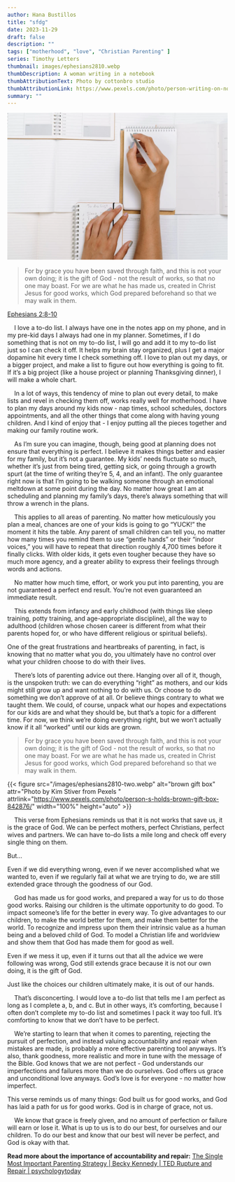 ```yaml
---
author: Hana Bustillos
title: "sfdg"
date: 2023-11-29
draft: false
description: ""
tags: ["motherhood", "love", "Christian Parenting" ]
series: Timothy Letters
thumbnail: images/ephesians2810.webp
thumbDescription: A woman writing in a notebook
thumbAttributionText: Photo by cottonbro studio
thumbAttributionLink: https://www.pexels.com/photo/person-writing-on-notebooks-5191391/
summary: ""
---
```

![asd](public/images/ephesians2810.webp)


> For by grace you have been saved through faith, and this is not your own doing; it is the gift of God - not the result of works, so that no one may boast.  For we are what he has made us, created in Christ Jesus for good works, which God prepared beforehand so that we may walk in them.

[Ephesians 2:8-10][verse]

&nbsp; &nbsp; I love a to-do list.  I always have one in the notes app on my phone, and in my pre-kid days I always had one in my planner.  Sometimes, if I do something that is not on my to-do list, I will go and add it to my to-do list just so I can check it off.  It helps my brain stay organized, plus I get a major dopamine hit every time I check something off.  I love to plan out my days, or a bigger project, and make a list to figure out how everything is going to fit.  If it’s a big project (like a house project or planning Thanksgiving dinner), I will make a whole chart.  

&nbsp; &nbsp; In a lot of ways, this tendency of mine to plan out every detail, to make lists and revel in checking them off, works really well for motherhood.  I have to plan my days around my kids now - nap times, school schedules, doctors appointments, and all the other things that come along with having young children.  And I kind of enjoy that  - I enjoy putting all the pieces together and making our family routine work.

&nbsp; &nbsp; As I’m sure you can imagine, though, being good at planning does not ensure that everything is perfect.  I believe it makes things better and easier for my family, but it’s not a guarantee.  My kids’ needs fluctuate so much, whether it’s just from being tired, getting sick, or going through a growth spurt (at the time of writing they’re 5, 4, and an infant).  The only guarantee right now is that I’m going to be walking someone through an emotional meltdown at some point during the day.  No matter how great I am at scheduling and planning my family’s days, there’s always something that will throw a wrench in the plans.

&nbsp; &nbsp; This applies to all areas of parenting.  No matter how meticulously you plan a meal, chances are one of your kids is going to go “YUCK!” the moment it hits the table.  Any parent of small children can tell you, no matter how many times you remind them to use “gentle hands” or their “indoor voices,” you will have to repeat that direction roughly 4,700 times before it finally clicks.  With older kids, it gets even tougher because they have so much more agency, and a greater ability to express their feelings through words and actions.

&nbsp; &nbsp; No matter how much time, effort, or work you put into parenting, you are not guaranteed a perfect end result.  You’re not even guaranteed an immediate result.

&nbsp; &nbsp; This extends from infancy and early childhood (with things like sleep training, potty training, and age-appropriate discipline), all the way to adulthood (children whose chosen career is different from what their parents hoped for, or who have different religious or spiritual beliefs).

One of the great frustrations and heartbreaks of parenting, in fact, is knowing that no matter what you do, you ultimately have no control over what your children choose to do with their lives.

&nbsp; &nbsp; There’s lots of parenting advice out there.  Hanging over all of it, though, is the unspoken truth: we can do everything “right” as mothers, and our kids might still grow up and want nothing to do with us.  Or choose to do something we don’t approve of at all.  Or believe things contrary to what we taught them.    We could, of course, unpack what our hopes and expectations for our kids are and what they should be, but that’s a topic for a different time.  For now, we think we’re doing everything right, but we won’t actually know if it all “worked” until our kids are grown.

> For by grace you have been saved through faith, and this is not your own doing; it is the gift of God - not the result of works, so that no one may boast.  For we are what he has made us, created in Christ Jesus for good works, which God prepared beforehand so that we may walk in them.

{{< figure src="/images/ephesians2810-two.webp" alt="brown gift box" attr="Photo by Kim Stiver from Pexels " attrlink="https://www.pexels.com/photo/person-s-holds-brown-gift-box-842876/" width="100%" height="auto" >}}

&nbsp; &nbsp; This verse from Ephesians reminds us that it is not works that save us, it is the grace of God.  We can be perfect mothers, perfect Christians, perfect wives and partners.  We can have to-do lists a mile long and check off every single thing on them.

But…

Even if we did everything wrong, even if we never accomplished what we wanted to, even if we regularly fail at what we are trying to do, we are still extended grace through the goodness of our God.

&nbsp; &nbsp; God has made us for good works, and prepared a way for us to do those good works.  Raising our children is the ultimate opportunity to do good.  To impact someone’s life for the better in every way.  To give advantages to our children, to make the world better for them, and make them better for the world.  To recognize and impress upon them their intrinsic value as a human being and a beloved child of God.  To model a Christian life and worldview and show them that God has made them for good as well.

Even if we mess it up, even if it turns out that all the advice we were following was wrong, God still extends grace because it is not our own doing, it is the gift of God.  

Just like the choices our children ultimately make, it is out of our hands.

&nbsp; &nbsp; That’s disconcerting.  I would love a to-do list that tells me I am perfect as long as I complete a, b,  and c.  But in other ways, it’s comforting, because I often don’t complete my to-do list and sometimes I pack it way too full.  It’s comforting to know that we don’t have to be perfect.  

&nbsp; &nbsp; We’re starting to learn that when it comes to parenting, rejecting the pursuit of perfection, and instead valuing accountability and repair when mistakes are made, is probably a more effective parenting tool anyways.  It’s also, thank goodness, more realistic and more in tune with the message of the Bible.  God knows that we are not perfect - God understands our imperfections and failures more than we do ourselves.  God offers us grace and unconditional love anyways.  God’s love is for everyone - no matter how imperfect.

This verse reminds us of many things: God built us for good works, and God has laid a path for us for good works.  God is in charge of grace, not us.

&nbsp; &nbsp; We know that grace is freely given, and no amount of perfection or failure will earn or lose it.  What is up to us is to do our best, for ourselves and our children.  To do our best and know that our best will never be perfect, and God is okay with that.

**Read more about the importance of accountability and repair:**
[ The Single Most Important Parenting Strategy | Becky Kennedy | TED ][TED]
[Rupture and Repair | psychologytoday ][psychologytoday]

[verse]: https://www.biblegateway.com/passage/?search=ephesians%202:8-10&version=NRSVA
[thumb]: https://www.pexels.com/photo/person-writing-on-notebooks-5191391/
[psychologytoday]: https://www.psychologytoday.com/us/blog/emotion-information/202001/rupture-and-repair
[TED]: https://www.youtube.com/watch?v=PHpPtdk9rco
[ Family Conflict Is Normal; It's the Repair That Matters | Greater Good Magazine]: https://greatergood.berkeley.edu/article/item/family_conflict_is_normal_its_the_repair_that_matters